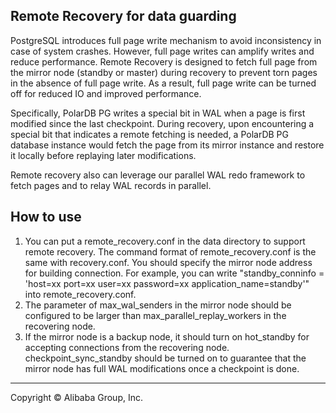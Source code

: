
## Remote Recovery for data guarding

PostgreSQL introduces full page write mechanism to avoid inconsistency in case of
system crashes. However, full page writes can amplify writes and reduce performance.
Remote Recovery is designed to fetch full page from the mirror node (standby or master)
during recovery to prevent torn pages in the absence of full page write.
As a result, full page write can be turned off for reduced IO and improved performance.

Specifically, PolarDB PG writes a special bit in WAL when a page is first modified since
the last checkpoint. During recovery, upon encountering a special bit that indicates a 
remote fetching is needed, a PolarDB PG database instance would fetch the page from its mirror
instance and restore it locally before replaying later modifications.

Remote recovery also can leverage our parallel WAL redo framework to fetch pages and to relay WAL 
records in parallel.

## How to use
1. You can put a remote_recovery.conf in the data directory to support remote recovery.
   The command format of remote_recovery.conf is the same with recovery.conf.
   You should specify the mirror node address for building connection. For example, you 
   can write "standby_conninfo = 'host=xx port=xx user=xx password=xx     application_name=standby'" into remote_recovery.conf.
2. The parameter of max_wal_senders in the mirror node should be configured to be larger
   than max_parallel_replay_workers in the recovering node.
3. If the mirror node is a backup node, it should turn on hot_standby for accepting connections
   from the recovering node. checkpoint_sync_standby should be turned on to guarantee that the mirror node has full WAL modifications once a checkpoint is done.

___

Copyright © Alibaba Group, Inc.

